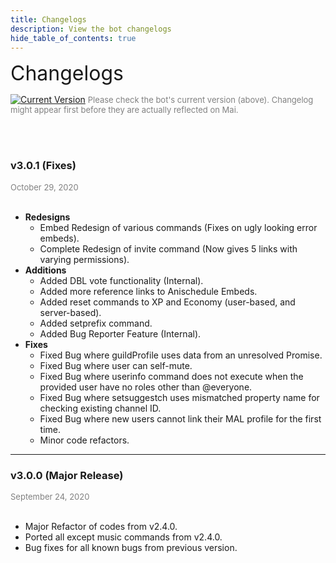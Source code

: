 ```yaml
---
title: Changelogs
description: View the bot changelogs
hide_table_of_contents: true
---
```

<font size='6'>Changelogs</font><br />

[![Current Version](https://img.shields.io/github/package-json/v/maisans-maid/mai/master?color=pink&label=Current%20Version)](https://github.com/maisans-maid/Mai)
<font size="2" color="grey"> Please check the bot's current version (above). Changelog might appear first before they are actually reflected on Mai.</font>

<br /><br />


### v3.0.1 (Fixes)
<font size="2" color="grey">October 29, 2020</font><br /><br />

- **Redesigns**
  - Embed Redesign of various commands (Fixes on ugly looking error embeds).
  - Complete Redesign of invite command (Now gives 5 links with varying permissions).
- **Additions**
  - Added DBL vote functionality (Internal).
  - Added more reference links to Anischedule Embeds.
  - Added reset commands to XP and Economy (user-based, and server-based).
  - Added setprefix command.
  - Added Bug Reporter Feature (Internal).
- **Fixes**
  - Fixed Bug where guildProfile uses data from an unresolved Promise.
  - Fixed Bug where user can self-mute.
  - Fixed Bug where userinfo command does not execute when the provided user have no roles other than @everyone.
  - Fixed Bug where setsuggestch uses mismatched property name for checking existing channel ID.
  - Fixed Bug where new users cannot link their MAL profile for the first time.
  - Minor code refactors.

---

### v3.0.0 (Major Release)
<font size="2" color="grey">September 24, 2020</font><br /><br />

- Major Refactor of codes from v2.4.0.
- Ported all except music commands from v2.4.0.
- Bug fixes for all known bugs from previous version.
